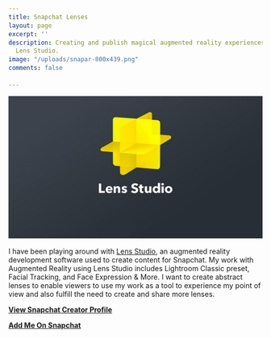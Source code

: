 ```yaml
---
title: Snapchat Lenses
layout: page
excerpt: ''
description: Creating and publish magical augmented reality experiences with Snapchat
  Lens Studio.
image: "/uploads/snapar-800x439.png"
comments: false

---
```

![](/uploads/snapchat-lens-studio.jpg)

I have been playing around with [Lens Studio](https://lensstudio.snapchat.com/ "Snapchat Lens Studio"), an augmented reality development software used to create content for Snapchat. My work with Augmented Reality using Lens Studio includes Lightroom Classic preset, Facial Tracking, and Face Expression & More. I want to create abstract lenses to enable viewers to use my work as a tool to experience my point of view and also fulfill the need to create and share more lenses.

[**View Snapchat Creator Profile**](https://lensstudio.snapchat.com/creator/hRA20nRLvMFgIhhbvR0gmA "Snapchat Creator Profile")

[**Add Me On Snapchat**](https://snapchat.com/add/bakarimustafa "Add Me on Snap")